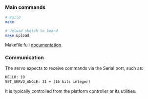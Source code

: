 ### Main commands

```sh
# Build
make 

# Upload sketch to board
make upload
```

Makefile full [documentation](https://github.com/sudar/Arduino-Makefile).


### Communication

The servo expects to receive commands via the Serial port, such as:

```sh
HELLO: 10
SET_SERVO_ANGLE: 31 + [16 bits integer]
```

It is typically controlled from the platform controller or its utilities.
